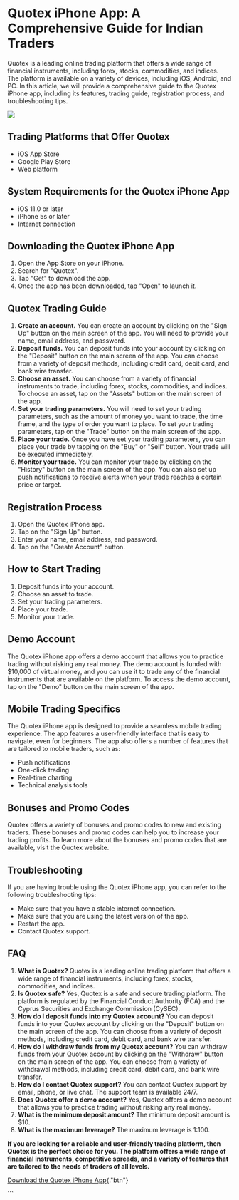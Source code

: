 # Quotex iPhone App: A Comprehensive Guide for Indian Traders

Quotex is a leading online trading platform that offers a wide range of
financial instruments, including forex, stocks, commodities, and
indices. The platform is available on a variety of devices, including
iOS, Android, and PC. In this article, we will provide a comprehensive
guide to the Quotex iPhone app, including its features, trading guide,
registration process, and troubleshooting tips.

[![](https://static.quotex.io/files/1_en/300_250.jpg)](https://traff.sbs/brokerqxsignupf)

## Trading Platforms that Offer Quotex

-   iOS App Store
-   Google Play Store
-   Web platform

## System Requirements for the Quotex iPhone App

-   iOS 11.0 or later
-   iPhone 5s or later
-   Internet connection

## Downloading the Quotex iPhone App

1.  Open the App Store on your iPhone.
2.  Search for "Quotex".
3.  Tap "Get" to download the app.
4.  Once the app has been downloaded, tap "Open" to launch it.

## Quotex Trading Guide

1.  **Create an account.** You can create an account by clicking on the
    "Sign Up" button on the main screen of the app. You will need
    to provide your name, email address, and password.
2.  **Deposit funds.** You can deposit funds into your account by
    clicking on the "Deposit" button on the main screen of the
    app. You can choose from a variety of deposit methods, including
    credit card, debit card, and bank wire transfer.
3.  **Choose an asset.** You can choose from a variety of financial
    instruments to trade, including forex, stocks, commodities, and
    indices. To choose an asset, tap on the "Assets" button on the
    main screen of the app.
4.  **Set your trading parameters.** You will need to set your trading
    parameters, such as the amount of money you want to trade, the time
    frame, and the type of order you want to place. To set your trading
    parameters, tap on the "Trade" button on the main screen of
    the app.
5.  **Place your trade.** Once you have set your trading parameters, you
    can place your trade by tapping on the "Buy" or "Sell"
    button. Your trade will be executed immediately.
6.  **Monitor your trade.** You can monitor your trade by clicking on
    the "History" button on the main screen of the app. You can
    also set up push notifications to receive alerts when your trade
    reaches a certain price or target.

## Registration Process

1.  Open the Quotex iPhone app.
2.  Tap on the "Sign Up" button.
3.  Enter your name, email address, and password.
4.  Tap on the "Create Account" button.

## How to Start Trading

1.  Deposit funds into your account.
2.  Choose an asset to trade.
3.  Set your trading parameters.
4.  Place your trade.
5.  Monitor your trade.

## Demo Account

The Quotex iPhone app offers a demo account that allows you to practice
trading without risking any real money. The demo account is funded with
\$10,000 of virtual money, and you can use it to trade any of the
financial instruments that are available on the platform. To access the
demo account, tap on the "Demo" button on the main screen of the
app.

## Mobile Trading Specifics

The Quotex iPhone app is designed to provide a seamless mobile trading
experience. The app features a user-friendly interface that is easy to
navigate, even for beginners. The app also offers a number of features
that are tailored to mobile traders, such as:

-   Push notifications
-   One-click trading
-   Real-time charting
-   Technical analysis tools

## Bonuses and Promo Codes

Quotex offers a variety of bonuses and promo codes to new and existing
traders. These bonuses and promo codes can help you to increase your
trading profits. To learn more about the bonuses and promo codes that
are available, visit the Quotex website.

## Troubleshooting

If you are having trouble using the Quotex iPhone app, you can refer to
the following troubleshooting tips:

-   Make sure that you have a stable internet connection.
-   Make sure that you are using the latest version of the app.
-   Restart the app.
-   Contact Quotex support.

## FAQ

1.  **What is Quotex?** Quotex is a leading online trading platform that
    offers a wide range of financial instruments, including forex,
    stocks, commodities, and indices.
2.  **Is Quotex safe?** Yes, Quotex is a safe and secure trading
    platform. The platform is regulated by the Financial Conduct
    Authority (FCA) and the Cyprus Securities and Exchange Commission
    (CySEC).
3.  **How do I deposit funds into my Quotex account?** You can deposit
    funds into your Quotex account by clicking on the "Deposit"
    button on the main screen of the app. You can choose from a variety
    of deposit methods, including credit card, debit card, and bank wire
    transfer.
4.  **How do I withdraw funds from my Quotex account?** You can withdraw
    funds from your Quotex account by clicking on the "Withdraw"
    button on the main screen of the app. You can choose from a variety
    of withdrawal methods, including credit card, debit card, and bank
    wire transfer.
5.  **How do I contact Quotex support?** You can contact Quotex support
    by email, phone, or live chat. The support team is available 24/7.
6.  **Does Quotex offer a demo account?** Yes, Quotex offers a demo
    account that allows you to practice trading without risking any real
    money.
7.  **What is the minimum deposit amount?** The minimum deposit amount
    is \$10.
8.  **What is the maximum leverage?** The maximum leverage is 1:100.

**If you are looking for a reliable and user-friendly trading platform,
then Quotex is the perfect choice for you. The platform offers a wide
range of financial instruments, competitive spreads, and a variety of
features that are tailored to the needs of traders of all levels.**

[Download the Quotex iPhone
App](\%22https://traff.sbs/quotexonelink\%22){."btn"}

\`\`\`


